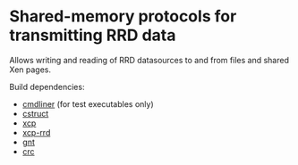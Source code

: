 Shared-memory protocols for transmitting RRD data
=================================================

Allows writing and reading of RRD datasources to and from files and shared Xen
pages.

Build dependencies:

* [cmdliner](https://github.com/dbuenzli/cmdliner) (for test executables only)
* [cstruct](https://github.com/avsm/ocaml-cstruct)
* [xcp](https://github.com/xapi-project/xcp-idl)
* [xcp-rrd](https://github.com/xen-org/xcp-rrd)
* [gnt](https://github.com/xapi-project/ocaml-gnt)
* [crc](https://github.com/xapi-project/ocaml-crc)
